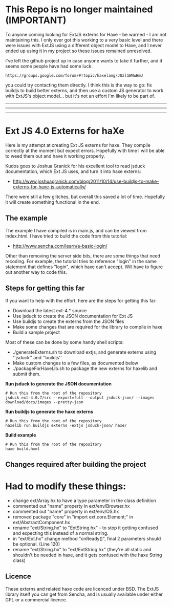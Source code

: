 This Repo is no longer maintained (IMPORTANT)
=============================================

To anyone coming looking for ExtJS externs for Haxe - be warned - I am not maintaining this.  I only ever got this working to a very basic level and there were issues with ExtJS using a different object model to Haxe, and I never ended up using it in my project so these issues remained unresolved.

I've left the github project up in case anyone wants to take it further, and it seems some people have had some luck:

    https://groups.google.com/forum/#!topic/haxelang/JUzl1WNwHmU

you could try contacting them directly.  I think this is the way to go: fix buildjs to build better externs, and then use a custom JS generator to work with ExtJS's object model... but it's not an effort I'm likely to be part of.  

---
---
---



Ext JS 4.0 Externs for haXe
===========================

Here is my attempt at creating Ext JS externs for haxe.  They compile correctly at the moment but expect errors.  Hopefully with time I will be able to weed them out and have it working properly.

Kudos goes to Joshua Granick for his excellent tool to read jsduck documentation, which Ext JS uses, and turn it into haxe externs:

* http://www.joshuagranick.com/blog/2011/10/14/use-buildjs-to-make-externs-for-haxe-js-automatically/

There were still a few glitches, but overall this saved a lot of time.  Hopefully it will create something functional in the end.

The example
-----------

The example I have compiled is in main.js, and can be viewed from index.html.  I have tried to build the code from this tutorial:

* http://www.sencha.com/learn/a-basic-login/

Other than removing the server side bits, there are some things that need recoding.  For example, the tutorial tries to reference "login" in the same statement that defines "login", which haxe can't accept.  Will have to figure out another way to code this.

Steps for getting this far
--------------------------

If you want to help with the effort, here are the steps for getting this far:

* Download the latest ext-4.* source
* Use jsduck to create the JSON documentation for Ext JS
* Use buildjs to create the externs from the JSON files
* Make some changes that are required for the library to compile in haxe
* Build a sample project

Most of these can be done by some handy shell scripts:

* ./generateExterns.sh to download extjs, and generate externs using ''jsduck'' and ''buildjs''
* Make custom changes to a few files, as documented below
* ./packageForHaxeLib.sh to package the new externs for haxelib and submit them.

**Run jsduck to generate the JSON documentation**

    # Run this from the root of the repository
    jsduck ext-4.0.7/src --export=full --output jsduck-json/ --images download/docs/images --pretty-json

**Run buildjs to generate the haxe externs**

    # Run this from the root of the repository
    haxelib run buildjs externs -extjs jsduck-json/ haxe/

**Build example**

    # Run this from the root of the repository
    haxe build.hxml

Changes required after building the project
-------------------------------------------

# Had to modify these things:
 - change ext/Array.hx to have a type parameter in the class definition <T>
 - commented out "name" property in ext/env/Browser.hx
 - commented out "name" property in ext/env/OS.hx
 - removed package "core" in "import ext.core.Element;" in ext/AbstractComponent.hx
 - rename "ext/String.hx" to "ExtString.hx" - to stop it getting confused and expecting this instead of a normal string.
 - in "ext/Ext.hx" change method "onReady()", final 2 parameters should be optional. (Line 120)
 - rename "ext/String.hx" to "ext/ExtString.hx" (they're all static and shouldn't be needed in haxe, and it gets confused with the haxe String class)

Licence
-------

These externs and related haxe code are licenced under BSD.  The ExtJS library itself you can get from Sencha, and is usually available under either GPL or a commercial licence.



